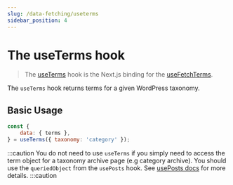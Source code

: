 ```yaml
---
slug: /data-fetching/useterms
sidebar_position: 4
---
```


# The useTerms hook

> The [useTerms](/api/modules/10up_headless_next#useterms) hook is the Next.js binding for the [useFetchTerms](/api/namespaces/10up_headless_core.react#usefetchterms).

The `useTerms` hook returns terms for a given WordPress taxonomy.

## Basic Usage

```javascript
const {
    data: { terms },
} = useTerms({ taxonomy: 'category' });
```

:::caution
You do not need to use `useTerms` if you simply need to access the term object for a taxonomy archive page (e.g category archive). You should use the `queriedObject` from the `usePosts` hook. See [usePosts docs](/docs/data-fetching/useposts/#queried-object) for more details.
:::caution